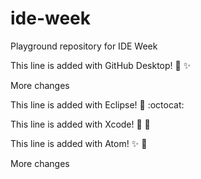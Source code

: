 # ide-week
Playground repository for IDE Week

This line is added with GitHub Desktop! :tada: :sparkles:

More changes

This line is added with Eclipse! :tada: :octocat:

This line is added with Xcode! :tada: :pizza:

This line is added with Atom! :sparkles: :pizza:  

More changes
